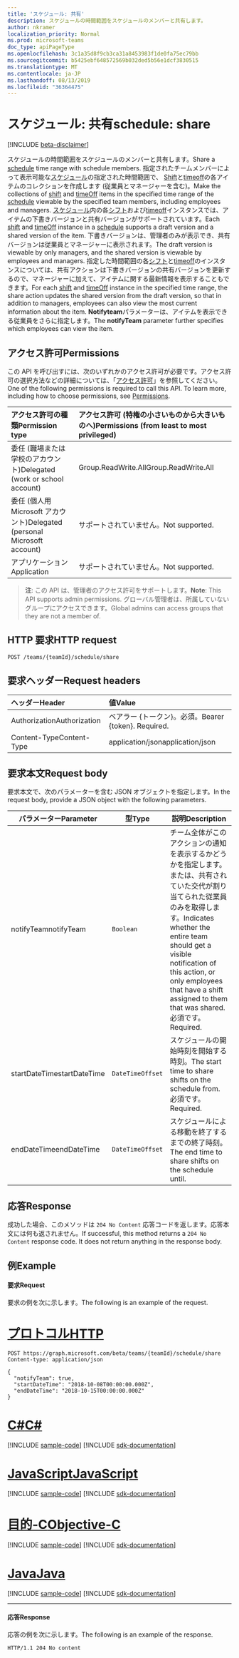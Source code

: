 ```yaml
---
title: 'スケジュール: 共有'
description: スケジュールの時間範囲をスケジュールのメンバーと共有します。
author: nkramer
localization_priority: Normal
ms.prod: microsoft-teams
doc_type: apiPageType
ms.openlocfilehash: 3c1a35d8f9cb3ca31a8453983f1de0fa75ec79bb
ms.sourcegitcommit: b5425ebf648572569b032ded5b56e1dcf3830515
ms.translationtype: MT
ms.contentlocale: ja-JP
ms.lasthandoff: 08/13/2019
ms.locfileid: "36364475"
---
```

# <a name="schedule-share"></a><span data-ttu-id="00105-103">スケジュール: 共有</span><span class="sxs-lookup"><span data-stu-id="00105-103">schedule: share</span></span>

[!INCLUDE [beta-disclaimer](../../includes/beta-disclaimer.md)]

<span data-ttu-id="00105-104">スケジュールの[](../resources/schedule.md)時間範囲をスケジュールのメンバーと共有します。</span><span class="sxs-lookup"><span data-stu-id="00105-104">Share a [schedule](../resources/schedule.md) time range with schedule members.</span></span>
<span data-ttu-id="00105-105">指定されたチームメンバーによって表示可能な[スケジュール](../resources/schedule.md)の指定された時間範囲で、 [Shift](../resources/shift.md)と[timeoff](../resources/timeoff.md)の各アイテムのコレクションを作成します (従業員とマネージャーを含む)。</span><span class="sxs-lookup"><span data-stu-id="00105-105">Make the collections of [shift](../resources/shift.md) and [timeOff](../resources/timeoff.md) items in the specified time range of the [schedule](../resources/schedule.md) viewable by the specified team members, including employees and managers.</span></span>
<span data-ttu-id="00105-106">[スケジュール](../resources/schedule.md)内の各[シフト](../resources/shift.md)および[timeoff](../resources/timeoff.md)インスタンスでは、アイテムの下書きバージョンと共有バージョンがサポートされています。</span><span class="sxs-lookup"><span data-stu-id="00105-106">Each [shift](../resources/shift.md) and [timeOff](../resources/timeoff.md) instance in a [schedule](../resources/schedule.md) supports a draft version and a shared version of the item.</span></span> <span data-ttu-id="00105-107">下書きバージョンは、管理者のみが表示でき、共有バージョンは従業員とマネージャーに表示されます。</span><span class="sxs-lookup"><span data-stu-id="00105-107">The draft version is viewable by only managers, and the shared version is viewable by employees and managers.</span></span> <span data-ttu-id="00105-108">指定した時間範囲の各[シフト](../resources/shift.md)と[timeoff](../resources/timeoff.md)のインスタンスについては、共有アクションは下書きバージョンの共有バージョンを更新するので、マネージャーに加えて、アイテムに関する最新情報を表示することもできます。</span><span class="sxs-lookup"><span data-stu-id="00105-108">For each [shift](../resources/shift.md) and [timeOff](../resources/timeoff.md) instance in the specified time range, the share action updates the shared version from the draft version, so that in addition to managers, employees can also view the most current information about the item.</span></span> <span data-ttu-id="00105-109">**Notifyteam**パラメーターは、アイテムを表示できる従業員をさらに指定します。</span><span class="sxs-lookup"><span data-stu-id="00105-109">The **notifyTeam** parameter further specifies which employees can view the item.</span></span>

## <a name="permissions"></a><span data-ttu-id="00105-110">アクセス許可</span><span class="sxs-lookup"><span data-stu-id="00105-110">Permissions</span></span>

<span data-ttu-id="00105-p102">この API を呼び出すには、次のいずれかのアクセス許可が必要です。アクセス許可の選択方法などの詳細については、「[アクセス許可](/graph/permissions-reference)」を参照してください。</span><span class="sxs-lookup"><span data-stu-id="00105-p102">One of the following permissions is required to call this API. To learn more, including how to choose permissions, see [Permissions](/graph/permissions-reference).</span></span>

|<span data-ttu-id="00105-113">アクセス許可の種類</span><span class="sxs-lookup"><span data-stu-id="00105-113">Permission type</span></span>      | <span data-ttu-id="00105-114">アクセス許可 (特権の小さいものから大きいものへ)</span><span class="sxs-lookup"><span data-stu-id="00105-114">Permissions (from least to most privileged)</span></span>              |
|:--------------------|:---------------------------------------------------------|
|<span data-ttu-id="00105-115">委任 (職場または学校のアカウント)</span><span class="sxs-lookup"><span data-stu-id="00105-115">Delegated (work or school account)</span></span> | <span data-ttu-id="00105-116">Group.ReadWrite.All</span><span class="sxs-lookup"><span data-stu-id="00105-116">Group.ReadWrite.All</span></span>    |
|<span data-ttu-id="00105-117">委任 (個人用 Microsoft アカウント)</span><span class="sxs-lookup"><span data-stu-id="00105-117">Delegated (personal Microsoft account)</span></span> | <span data-ttu-id="00105-118">サポートされていません。</span><span class="sxs-lookup"><span data-stu-id="00105-118">Not supported.</span></span>    |
|<span data-ttu-id="00105-119">アプリケーション</span><span class="sxs-lookup"><span data-stu-id="00105-119">Application</span></span> | <span data-ttu-id="00105-120">サポートされていません。</span><span class="sxs-lookup"><span data-stu-id="00105-120">Not supported.</span></span> |

> <span data-ttu-id="00105-121">**注**: この API は、管理者のアクセス許可をサポートします。</span><span class="sxs-lookup"><span data-stu-id="00105-121">**Note**: This API supports admin permissions.</span></span> <span data-ttu-id="00105-122">グローバル管理者は、所属していないグループにアクセスできます。</span><span class="sxs-lookup"><span data-stu-id="00105-122">Global admins can access groups that they are not a member of.</span></span>

## <a name="http-request"></a><span data-ttu-id="00105-123">HTTP 要求</span><span class="sxs-lookup"><span data-stu-id="00105-123">HTTP request</span></span>

<!-- { "blockType": "ignored" } -->

```http
POST /teams/{teamId}/schedule/share
```

## <a name="request-headers"></a><span data-ttu-id="00105-124">要求ヘッダー</span><span class="sxs-lookup"><span data-stu-id="00105-124">Request headers</span></span>

| <span data-ttu-id="00105-125">ヘッダー</span><span class="sxs-lookup"><span data-stu-id="00105-125">Header</span></span>       | <span data-ttu-id="00105-126">値</span><span class="sxs-lookup"><span data-stu-id="00105-126">Value</span></span> |
|:---------------|:--------|
| <span data-ttu-id="00105-127">Authorization</span><span class="sxs-lookup"><span data-stu-id="00105-127">Authorization</span></span>  | <span data-ttu-id="00105-p104">ベアラー {トークン}。必須。</span><span class="sxs-lookup"><span data-stu-id="00105-p104">Bearer {token}. Required.</span></span>  |
| <span data-ttu-id="00105-130">Content-Type</span><span class="sxs-lookup"><span data-stu-id="00105-130">Content-Type</span></span>  | <span data-ttu-id="00105-131">application/json</span><span class="sxs-lookup"><span data-stu-id="00105-131">application/json</span></span>  |

## <a name="request-body"></a><span data-ttu-id="00105-132">要求本文</span><span class="sxs-lookup"><span data-stu-id="00105-132">Request body</span></span>

<span data-ttu-id="00105-133">要求本文で、次のパラメーターを含む JSON オブジェクトを指定します。</span><span class="sxs-lookup"><span data-stu-id="00105-133">In the request body, provide a JSON object with the following parameters.</span></span>

|<span data-ttu-id="00105-134">パラメーター</span><span class="sxs-lookup"><span data-stu-id="00105-134">Parameter</span></span>                   |<span data-ttu-id="00105-135">型</span><span class="sxs-lookup"><span data-stu-id="00105-135">Type</span></span>           |<span data-ttu-id="00105-136">説明</span><span class="sxs-lookup"><span data-stu-id="00105-136">Description</span></span>  |
|-----------------------|-------------------|--------------|
| <span data-ttu-id="00105-137">notifyTeam</span><span class="sxs-lookup"><span data-stu-id="00105-137">notifyTeam</span></span>            |`Boolean`             |<span data-ttu-id="00105-138">チーム全体がこのアクションの通知を表示するかどうかを指定します。または、共有されていた交代が割り当てられた従業員のみを取得します。</span><span class="sxs-lookup"><span data-stu-id="00105-138">Indicates whether the entire team should get a visible notification of this action, or only employees that have a shift assigned to them that was shared.</span></span> <span data-ttu-id="00105-139">必須です。</span><span class="sxs-lookup"><span data-stu-id="00105-139">Required.</span></span>       |
| <span data-ttu-id="00105-140">startDateTime</span><span class="sxs-lookup"><span data-stu-id="00105-140">startDateTime</span></span>         |`DateTimeOffset`   |<span data-ttu-id="00105-141">スケジュールの開始時刻を開始する時刻。</span><span class="sxs-lookup"><span data-stu-id="00105-141">The start time to share shifts on the schedule from.</span></span> <span data-ttu-id="00105-142">必須です。</span><span class="sxs-lookup"><span data-stu-id="00105-142">Required.</span></span>   |
| <span data-ttu-id="00105-143">endDateTime</span><span class="sxs-lookup"><span data-stu-id="00105-143">endDateTime</span></span>           |`DateTimeOffset`   | <span data-ttu-id="00105-144">スケジュールによる移動を終了するまでの終了時刻。</span><span class="sxs-lookup"><span data-stu-id="00105-144">The end time to share shifts on the schedule until.</span></span>   |

## <a name="response"></a><span data-ttu-id="00105-145">応答</span><span class="sxs-lookup"><span data-stu-id="00105-145">Response</span></span>

<span data-ttu-id="00105-p107">成功した場合、このメソッドは `204 No Content` 応答コードを返します。応答本文には何も返されません。</span><span class="sxs-lookup"><span data-stu-id="00105-p107">If successful, this method returns a `204 No Content` response code. It does not return anything in the response body.</span></span>

## <a name="example"></a><span data-ttu-id="00105-148">例</span><span class="sxs-lookup"><span data-stu-id="00105-148">Example</span></span>

#### <a name="request"></a><span data-ttu-id="00105-149">要求</span><span class="sxs-lookup"><span data-stu-id="00105-149">Request</span></span>

<span data-ttu-id="00105-150">要求の例を次に示します。</span><span class="sxs-lookup"><span data-stu-id="00105-150">The following is an example of the request.</span></span>

# <a name="httptabhttp"></a>[<span data-ttu-id="00105-151">プロトコル</span><span class="sxs-lookup"><span data-stu-id="00105-151">HTTP</span></span>](#tab/http)
<!-- {
  "blockType": "request",
  "name": "schedule-share"
}-->
```http
POST https://graph.microsoft.com/beta/teams/{teamId}/schedule/share
Content-type: application/json

{
  "notifyTeam": true,
  "startDateTime": "2018-10-08T00:00:00.000Z",
  "endDateTime": "2018-10-15T00:00:00.000Z"
}
```
# <a name="ctabcsharp"></a>[<span data-ttu-id="00105-152">C#</span><span class="sxs-lookup"><span data-stu-id="00105-152">C#</span></span>](#tab/csharp)
[!INCLUDE [sample-code](../includes/snippets/csharp/schedule-share-csharp-snippets.md)]
[!INCLUDE [sdk-documentation](../includes/snippets/snippets-sdk-documentation-link.md)]

# <a name="javascripttabjavascript"></a>[<span data-ttu-id="00105-153">JavaScript</span><span class="sxs-lookup"><span data-stu-id="00105-153">JavaScript</span></span>](#tab/javascript)
[!INCLUDE [sample-code](../includes/snippets/javascript/schedule-share-javascript-snippets.md)]
[!INCLUDE [sdk-documentation](../includes/snippets/snippets-sdk-documentation-link.md)]

# <a name="objective-ctabobjc"></a>[<span data-ttu-id="00105-154">目的-C</span><span class="sxs-lookup"><span data-stu-id="00105-154">Objective-C</span></span>](#tab/objc)
[!INCLUDE [sample-code](../includes/snippets/objc/schedule-share-objc-snippets.md)]
[!INCLUDE [sdk-documentation](../includes/snippets/snippets-sdk-documentation-link.md)]

# <a name="javatabjava"></a>[<span data-ttu-id="00105-155">Java</span><span class="sxs-lookup"><span data-stu-id="00105-155">Java</span></span>](#tab/java)
[!INCLUDE [sample-code](../includes/snippets/java/schedule-share-java-snippets.md)]
[!INCLUDE [sdk-documentation](../includes/snippets/snippets-sdk-documentation-link.md)]

---


#### <a name="response"></a><span data-ttu-id="00105-156">応答</span><span class="sxs-lookup"><span data-stu-id="00105-156">Response</span></span>

<span data-ttu-id="00105-157">応答の例を次に示します。</span><span class="sxs-lookup"><span data-stu-id="00105-157">The following is an example of the response.</span></span> 

<!-- {
  "blockType": "response",
  "truncated": true,
  "@odata.type": "microsoft.graph.None"
} -->

```http
HTTP/1.1 204 No content
```

<!-- uuid: 8fcb5dbc-d5aa-4681-8e31-b001d5168d79
2015-10-25 14:57:30 UTC -->
<!--
{
  "type": "#page.annotation",
  "description": "Shares a time-range of the schedule with the schedule members",
  "keywords": "",
  "section": "documentation",
  "tocPath": "",
  "suppressions": [
  ]
}
-->
